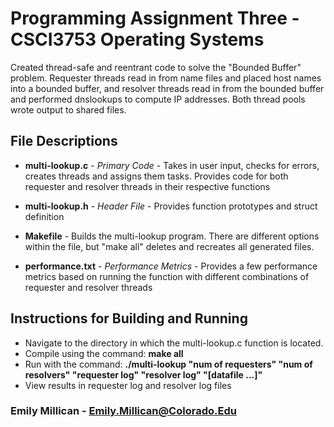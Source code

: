 # Programming Assignment Three - CSCI3753 Operating Systems

Created thread-safe and reentrant code to solve the "Bounded Buffer" problem. Requester threads read in from name files and placed host names into a bounded buffer, and resolver threads read in from the bounded buffer and performed dnslookups to compute IP addresses. Both thread pools wrote output to shared files.

## File Descriptions

* **multi-lookup.c** - *Primary Code* - Takes in user input, checks for errors, creates threads and assigns them tasks. Provides code for both requester and resolver threads in their respective functions

* **multi-lookup.h** - *Header File* - Provides function prototypes and struct definition  

* **Makefile** - Builds the multi-lookup program. There are different options within the file, but "make all" deletes and recreates all generated files.

* **performance.txt** - *Performance Metrics* - Provides a few performance metrics based on running the function with different combinations of requester and resolver threads


## Instructions for Building and Running
* Navigate to the directory in which the multi-lookup.c function is located.
* Compile using the command: **make all**
* Run with the command: **./multi-lookup "num of requesters" "num of resolvers" "requester log" "resolver log" "[datafile ...]"**
* View results in requester log and resolver log files


### Emily Millican - Emily.Millican@Colorado.Edu

